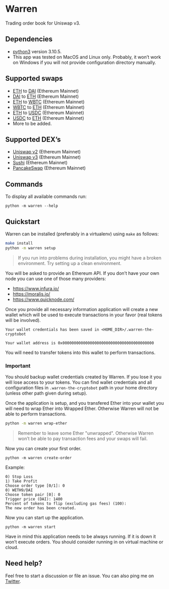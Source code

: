 # Warren

Trading order book for Uniswap v3.

## Dependencies

* [python3](https://www.python.org/downloads/release/python-3105/) version 3.10.5.
* This app was tested on MacOS and Linux only. Probably, it won’t work on Windows if you will not provide configuration directory manually. 

## Supported swaps

* [ETH](https://coinmarketcap.com/currencies/ethereum/) to [DAI](https://coinmarketcap.com/currencies/multi-collateral-dai/) (Ethereum Mainnet)
* [DAI](https://coinmarketcap.com/currencies/multi-collateral-dai/) to [ETH](https://coinmarketcap.com/currencies/ethereum/) (Ethereum Mainnet)
* [ETH](https://coinmarketcap.com/currencies/ethereum/) to [WBTC](https://coinmarketcap.com/currencies/wrapped-bitcoin/) (Ethereum Mainnet)
* [WBTC](https://coinmarketcap.com/currencies/wrapped-bitcoin/) to [ETH](https://coinmarketcap.com/currencies/ethereum/) (Ethereum Mainnet)
* [ETH](https://coinmarketcap.com/currencies/ethereum/) to [USDC](https://coinmarketcap.com/currencies/usd-coin/) (Ethereum Mainnet)
* [USDC](https://coinmarketcap.com/currencies/usd-coin/) to [ETH](https://coinmarketcap.com/currencies/ethereum/) (Ethereum Mainnet)
* More to be added.


## Supported DEX’s

* [Uniswap v2](https://uniswap.org/) (Ethereum Mainnet)
* [Uniswap v3](https://uniswap.org/) (Ethereum Mainnet)
* [Sushi](https://www.sushi.com/) (Ethereum Mainnet)
* [PancakeSwap](https://pancakeswap.finance/?chain=eth) (Ethereum Mainnet)


## Commands

To display all available commands run:

```
python -m warren --help
```

## Quickstart

Warren can be installed (preferably in a virtualenv) using `make` as follows:

```bash
make install
python -m warren setup
```

> If you run into problems during installation, you might have a broken environment. Try setting up a clean environment.

You will be asked to provide an Ethereum API. If you don’t have your own node you can use one of those many providers:

* https://www.infura.io/
* https://moralis.io/
* https://www.quicknode.com/

Once you provide all necessary information application will create a new wallet which will be used to execute transactions in your favor (real tokens will be involved).

```
Your wallet credentials has been saved in <HOME_DIR>/.warren-the-cryptobot

Your wallet address is 0x0000000000000000000000000000000000000000
```

You will need to transfer tokens into this wallet to perform transactions. 

### Important

You should backup wallet credentials created by Warren. If you lose it you will lose access to your tokens. You can find wallet credentials and all configuration files in `.warren-the-cryptobot` path in your home directory (unless other path given during setup).


Once the application is setup, and you transfered Ether into your wallet you will need to wrap Ether into Wrapped Ether. Otherwise Warren will not be able to perform transactions.

```bash
python -m warren wrap-ether
````

> Remember to leave some Ether "unwrapped". Otherwise Warren won’t be able to pay transaction fees and your swaps will fail. 

Now you can create your first order.

```
python -m warren create-order
```

Example:
```
0) Stop Loss
1) Take Profit
Choose order type [0/1]: 0
0) WETH9/DAI
Choose token pair [0]: 0
Trigger price (DAI): 1400
Percent of tokens to flip (excluding gas fees) (100):
The new order has been created.
```

Now you can start up the application.

```
python -m warren start
```

Have in mind this application needs to be always running. If it is down it won’t execute orders. You should consider running in on virtual machine or cloud.

## Need help?

Feel free to start a discussion or file an issue. You can also ping me on [Twitter](https://twitter.com/msokola). 